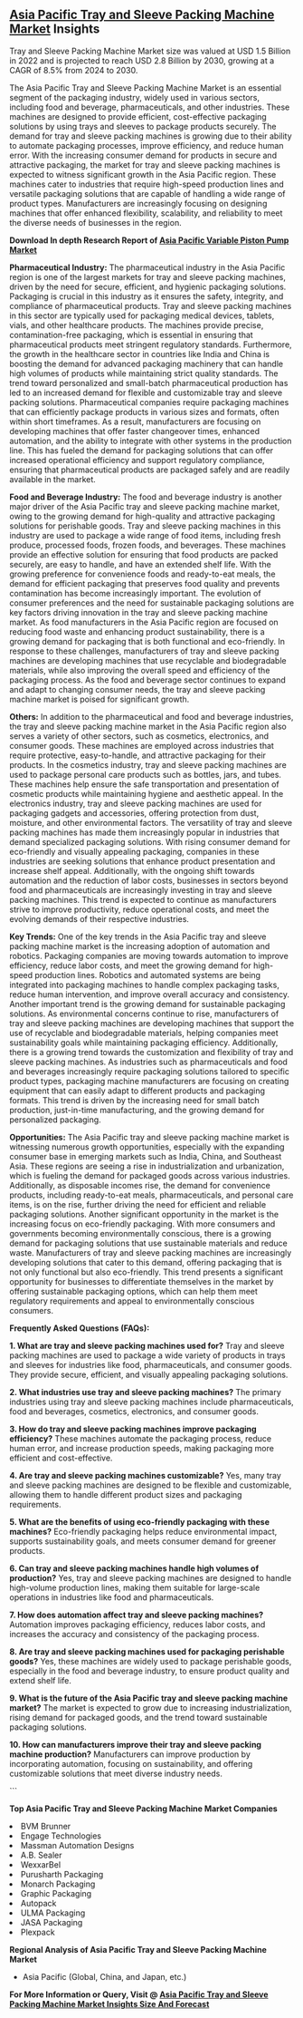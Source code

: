 <h2><a href="https://www.verifiedmarketreports.com/download-sample/?rid=250578&amp;utm_source=Github-Feb&amp;utm_medium=219" target="_blank">Asia Pacific Tray and Sleeve Packing Machine Market</a> Insights</h2><p>Tray and Sleeve Packing Machine Market size was valued at USD 1.5 Billion in 2022 and is projected to reach USD 2.8 Billion by 2030, growing at a CAGR of 8.5% from 2024 to 2030.</p><p><p>The Asia Pacific Tray and Sleeve Packing Machine Market is an essential segment of the packaging industry, widely used in various sectors, including food and beverage, pharmaceuticals, and other industries. These machines are designed to provide efficient, cost-effective packaging solutions by using trays and sleeves to package products securely. The demand for tray and sleeve packing machines is growing due to their ability to automate packaging processes, improve efficiency, and reduce human error. With the increasing consumer demand for products in secure and attractive packaging, the market for tray and sleeve packing machines is expected to witness significant growth in the Asia Pacific region. These machines cater to industries that require high-speed production lines and versatile packaging solutions that are capable of handling a wide range of product types. Manufacturers are increasingly focusing on designing machines that offer enhanced flexibility, scalability, and reliability to meet the diverse needs of businesses in the region. <br><strong><p><strong>Download In depth Research Report of <a href="https://www.verifiedmarketreports.com/download-sample/?rid=236118&amp;utm_source=Pulse-Dec&amp;utm_medium=219" target="_blank">Asia Pacific Variable Piston Pump Market</a></strong></p></strong></p> <p><strong>Pharmaceutical Industry:</strong> The pharmaceutical industry in the Asia Pacific region is one of the largest markets for tray and sleeve packing machines, driven by the need for secure, efficient, and hygienic packaging solutions. Packaging is crucial in this industry as it ensures the safety, integrity, and compliance of pharmaceutical products. Tray and sleeve packing machines in this sector are typically used for packaging medical devices, tablets, vials, and other healthcare products. The machines provide precise, contamination-free packaging, which is essential in ensuring that pharmaceutical products meet stringent regulatory standards. Furthermore, the growth in the healthcare sector in countries like India and China is boosting the demand for advanced packaging machinery that can handle high volumes of products while maintaining strict quality standards. The trend toward personalized and small-batch pharmaceutical production has led to an increased demand for flexible and customizable tray and sleeve packing solutions. Pharmaceutical companies require packaging machines that can efficiently package products in various sizes and formats, often within short timeframes. As a result, manufacturers are focusing on developing machines that offer faster changeover times, enhanced automation, and the ability to integrate with other systems in the production line. This has fueled the demand for packaging solutions that can offer increased operational efficiency and support regulatory compliance, ensuring that pharmaceutical products are packaged safely and are readily available in the market. <p><strong>Food and Beverage Industry:</strong> The food and beverage industry is another major driver of the Asia Pacific tray and sleeve packing machine market, owing to the growing demand for high-quality and attractive packaging solutions for perishable goods. Tray and sleeve packing machines in this industry are used to package a wide range of food items, including fresh produce, processed foods, frozen foods, and beverages. These machines provide an effective solution for ensuring that food products are packed securely, are easy to handle, and have an extended shelf life. With the growing preference for convenience foods and ready-to-eat meals, the demand for efficient packaging that preserves food quality and prevents contamination has become increasingly important. The evolution of consumer preferences and the need for sustainable packaging solutions are key factors driving innovation in the tray and sleeve packing machine market. As food manufacturers in the Asia Pacific region are focused on reducing food waste and enhancing product sustainability, there is a growing demand for packaging that is both functional and eco-friendly. In response to these challenges, manufacturers of tray and sleeve packing machines are developing machines that use recyclable and biodegradable materials, while also improving the overall speed and efficiency of the packaging process. As the food and beverage sector continues to expand and adapt to changing consumer needs, the tray and sleeve packing machine market is poised for significant growth. <p><strong>Others:</strong> In addition to the pharmaceutical and food and beverage industries, the tray and sleeve packing machine market in the Asia Pacific region also serves a variety of other sectors, such as cosmetics, electronics, and consumer goods. These machines are employed across industries that require protective, easy-to-handle, and attractive packaging for their products. In the cosmetics industry, tray and sleeve packing machines are used to package personal care products such as bottles, jars, and tubes. These machines help ensure the safe transportation and presentation of cosmetic products while maintaining hygiene and aesthetic appeal. In the electronics industry, tray and sleeve packing machines are used for packaging gadgets and accessories, offering protection from dust, moisture, and other environmental factors. The versatility of tray and sleeve packing machines has made them increasingly popular in industries that demand specialized packaging solutions. With rising consumer demand for eco-friendly and visually appealing packaging, companies in these industries are seeking solutions that enhance product presentation and increase shelf appeal. Additionally, with the ongoing shift towards automation and the reduction of labor costs, businesses in sectors beyond food and pharmaceuticals are increasingly investing in tray and sleeve packing machines. This trend is expected to continue as manufacturers strive to improve productivity, reduce operational costs, and meet the evolving demands of their respective industries. <p><strong>Key Trends:</strong> One of the key trends in the Asia Pacific tray and sleeve packing machine market is the increasing adoption of automation and robotics. Packaging companies are moving towards automation to improve efficiency, reduce labor costs, and meet the growing demand for high-speed production lines. Robotics and automated systems are being integrated into packaging machines to handle complex packaging tasks, reduce human intervention, and improve overall accuracy and consistency. Another important trend is the growing demand for sustainable packaging solutions. As environmental concerns continue to rise, manufacturers of tray and sleeve packing machines are developing machines that support the use of recyclable and biodegradable materials, helping companies meet sustainability goals while maintaining packaging efficiency. Additionally, there is a growing trend towards the customization and flexibility of tray and sleeve packing machines. As industries such as pharmaceuticals and food and beverages increasingly require packaging solutions tailored to specific product types, packaging machine manufacturers are focusing on creating equipment that can easily adapt to different products and packaging formats. This trend is driven by the increasing need for small batch production, just-in-time manufacturing, and the growing demand for personalized packaging. <p><strong>Opportunities:</strong> The Asia Pacific tray and sleeve packing machine market is witnessing numerous growth opportunities, especially with the expanding consumer base in emerging markets such as India, China, and Southeast Asia. These regions are seeing a rise in industrialization and urbanization, which is fueling the demand for packaged goods across various industries. Additionally, as disposable incomes rise, the demand for convenience products, including ready-to-eat meals, pharmaceuticals, and personal care items, is on the rise, further driving the need for efficient and reliable packaging solutions. Another significant opportunity in the market is the increasing focus on eco-friendly packaging. With more consumers and governments becoming environmentally conscious, there is a growing demand for packaging solutions that use sustainable materials and reduce waste. Manufacturers of tray and sleeve packing machines are increasingly developing solutions that cater to this demand, offering packaging that is not only functional but also eco-friendly. This trend presents a significant opportunity for businesses to differentiate themselves in the market by offering sustainable packaging options, which can help them meet regulatory requirements and appeal to environmentally conscious consumers. <p><strong>Frequently Asked Questions (FAQs):</strong></p> <p><strong>1. What are tray and sleeve packing machines used for?</strong> Tray and sleeve packing machines are used to package a wide variety of products in trays and sleeves for industries like food, pharmaceuticals, and consumer goods. They provide secure, efficient, and visually appealing packaging solutions.</p> <p><strong>2. What industries use tray and sleeve packing machines?</strong> The primary industries using tray and sleeve packing machines include pharmaceuticals, food and beverages, cosmetics, electronics, and consumer goods.</p> <p><strong>3. How do tray and sleeve packing machines improve packaging efficiency?</strong> These machines automate the packaging process, reduce human error, and increase production speeds, making packaging more efficient and cost-effective.</p> <p><strong>4. Are tray and sleeve packing machines customizable?</strong> Yes, many tray and sleeve packing machines are designed to be flexible and customizable, allowing them to handle different product sizes and packaging requirements.</p> <p><strong>5. What are the benefits of using eco-friendly packaging with these machines?</strong> Eco-friendly packaging helps reduce environmental impact, supports sustainability goals, and meets consumer demand for greener products.</p> <p><strong>6. Can tray and sleeve packing machines handle high volumes of production?</strong> Yes, tray and sleeve packing machines are designed to handle high-volume production lines, making them suitable for large-scale operations in industries like food and pharmaceuticals.</p> <p><strong>7. How does automation affect tray and sleeve packing machines?</strong> Automation improves packaging efficiency, reduces labor costs, and increases the accuracy and consistency of the packaging process.</p> <p><strong>8. Are tray and sleeve packing machines used for packaging perishable goods?</strong> Yes, these machines are widely used to package perishable goods, especially in the food and beverage industry, to ensure product quality and extend shelf life.</p> <p><strong>9. What is the future of the Asia Pacific tray and sleeve packing machine market?</strong> The market is expected to grow due to increasing industrialization, rising demand for packaged goods, and the trend toward sustainable packaging solutions.</p> <p><strong>10. How can manufacturers improve their tray and sleeve packing machine production?</strong> Manufacturers can improve production by incorporating automation, focusing on sustainability, and offering customizable solutions that meet diverse industry needs.</p> ```</p><p><strong>Top Asia Pacific Tray and Sleeve Packing Machine Market Companies</strong></p><div data-test-id=""><p><li>BVM Brunner</li><li> Engage Technologies</li><li> Massman Automation Designs</li><li> A.B. Sealer</li><li> WexxarBel</li><li> Purusharth Packaging</li><li> Monarch Packaging</li><li> Graphic Packaging</li><li> Autopack</li><li> ULMA Packaging</li><li> JASA Packaging</li><li> Plexpack</li></p><div><strong>Regional Analysis of&nbsp;Asia Pacific Tray and Sleeve Packing Machine Market</strong></div><ul><li dir="ltr"><p dir="ltr">Asia Pacific (Global, China, and Japan, etc.)</p></li></ul><p><strong>For More Information or Query, Visit @&nbsp;</strong><strong><a href="https://www.verifiedmarketreports.com/product/tray-and-sleeve-packing-machine-market/?utm_source=Github-Feb&amp;utm_medium=219" target="_blank">Asia Pacific Tray and Sleeve Packing Machine Market Insights Size And Forecast</a></strong></p></div><h2>&nbsp;</h2><div data-test-id="">&nbsp;</div>
